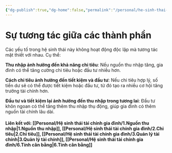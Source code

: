 ```yaml
---
{"dg-publish":true,"dg-home":false,"permalink":"/personal/he-sinh-thai-tai-chinh-gia-dinh/4-su-tuong-tac/","dgPassFrontmatter":true,"noteIcon":"","updated":"2025-01-14T22:28:24.119+07:00"}
---
```


# Sự tương tác giữa các thành phần


Các yếu tố trong hệ sinh thái này không hoạt động độc lập mà tương tác mật thiết với nhau. Cụ thể:

**Thu nhập ảnh hưởng đến khả năng chi tiêu**: Nếu nguồn thu nhập tăng, gia đình có thể tăng cường chi tiêu hoặc đầu tư nhiều hơn.

**Cách chi tiêu ảnh hưởng đến tiết kiệm và đầu tư**: Nếu chi tiêu hợp lý, số tiền dư sẽ có thể được tiết kiệm hoặc đầu tư, từ đó tạo ra nhiều cơ hội tăng trưởng tài chính hơn.

**Đầu tư và tiết kiệm lại ảnh hưởng đến thu nhập trong tương lai**: Đầu tư khôn ngoan có thể tăng thêm thu nhập thụ động, giúp gia đình có thêm nguồn tài chính lâu dài.
#### Liên kết với: [[Personal/Hệ sinh thái tài chính gia đình/1.Nguồn thu nhập\|1.Nguồn thu nhập]], [[Personal/Hệ sinh thái tài chính gia đình/2.Chi tiêu\|2.Chi tiêu]], [[Personal/Hệ sinh thái tài chính gia đình/3.Quản lý tài chính\|3.Quản lý tài chính]], [[Personal/Hệ sinh thái tài chính gia đình/6.Tính cân bằng\|6.Tính cân bằng]]